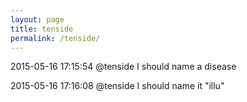 ```yaml
---
layout: page
title: tenside
permalink: /tenside/
---
```


2015-05-16 17:15:54	@tenside	I should name a disease

2015-05-16 17:16:08	@tenside	I should name it "illu"